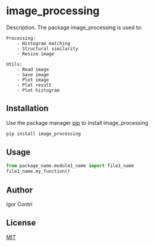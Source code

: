 # image_processing

Description.
The package image_processing is used to:    

    Processing:  
        - Histogram matching
        - Structural similarity
        - Resize image  

    Utils:
        - Read image
        - Save image
        - Plot image
        - Plot result
        - Plot histogram


## Installation

Use the package manager [pip](https://pip.pypa.io/en/stable/) to install image_processing

```bash
pip install image_processing
```

## Usage

```python
from package_name.module1_name import file1_name
file1_name.my_function()
```

## Author

Igor Contri

## License

[MIT](https://choosealicense.com/licenses/mit/)
